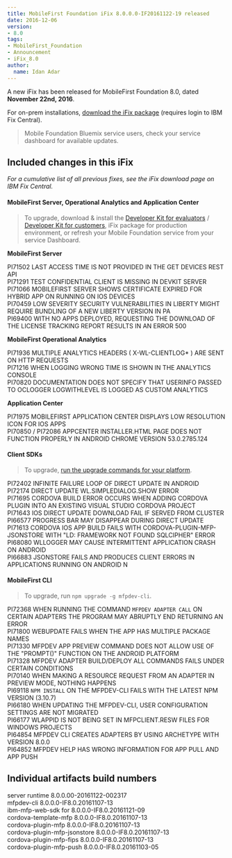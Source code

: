 ```yaml
---
title: MobileFirst Foundation iFix 8.0.0.0-IF20161122-19 released
date: 2016-12-06
version:
- 8.0
tags:
- MobileFirst_Foundation
- Announcement
- iFix_8.0
author:
  name: Idan Adar 
---
```

A new iFix has been released for MobileFirst Foundation 8.0, dated **November 22nd, 2016**.

For on-prem installations, [download the iFix package](http://www.ibm.com/support/fixcentral/swg/quickorder?parent=ibm%7EOther%2Bsoftware&product=ibm/Other+software/IBM+MobileFirst+Platform+Foundation&release=8.0.0.0&platform=All&function=all&source=fc) (requires login to IBM Fix Central).  

> Mobile Foundation Bluemix service users, check your service dashboard for available updates.

## Included changes in this iFix
*For a cumulative list of all previous fixes, see the iFix download page on IBM Fix Central.*

#### MobileFirst Server, Operational Analytics and Application Center
> To upgrade, download &amp; install the [Developer Kit for evaluators]({{site.baseurl}}/downloads/) / [Developer Kit for customers](http://www.ibm.com/support/fixcentral/swg/quickorder?parent=ibm%7EOther%2Bsoftware&product=ibm/Other+software/IBM+MobileFirst+Platform+Foundation&release=8.0.0.0&platform=All&function=all&source=fc), iFix package for production environment, or refresh your Mobile Foundation service from your service Dashboard.

**MobileFirst Server**

PI71502 LAST ACCESS TIME IS NOT PROVIDED IN THE GET DEVICES REST API  
PI71291 TEST CONFIDENTIAL CLIENT IS MISSING IN DEVKIT SERVER  
PI71066 MOBILEFIRST SERVER SHOWS CERTIFICATE EXPIRED FOR HYBRID APP ON RUNNING ON IOS DEVICES  
PI70459 LOW SEVERITY SECURITY VULNERABILITIES IN LIBERTY MIGHT REQUIRE BUNDLING OF A NEW LIBERTY VERSION IN PA  
PI69400 WITH NO APPS DEPLOYED, REQUESTING THE DOWNLOAD OF THE LICENSE TRACKING REPORT RESULTS IN AN ERROR 500  

**MobileFirst Operational Analytics**  

PI71936 MULTIPLE ANALYTICS HEADERS ( X-WL-CLIENTLOG* ) ARE SENT ON HTTP REQUESTS  
PI71216 WHEN LOGGING WRONG TIME IS SHOWN IN THE ANALYTICS CONSOLE  
PI70820 DOCUMENTATION DOES NOT SPECIFY THAT USERINFO PASSED TO OCLOGGER LOGWITHLEVEL IS LOGGED AS CUSTOM ANALYTICS  

**Application Center**  

PI71975 MOBILEFIRST APPLICATION CENTER DISPLAYS LOW RESOLUTION ICON FOR IOS APPS    
PI70850 / PI72086 APPCENTER INSTALLER.HTML PAGE DOES NOT FUNCTION PROPERLY IN ANDROID CHROME VERSION 53.0.2785.124  

#### Client SDKs
> To upgrade, [run the upgrade commands for your platform]({{site.baseurl}}/tutorials/en/foundation/8.0/application-development/sdk/).

PI72402 INFINITE FAILURE LOOP OF DIRECT UPDATE IN ANDROID    
PI72174 DIRECT UPDATE WL.SIMPLEDIALOG.SHOW ERROR  
PI71695 CORDOVA BUILD ERROR OCCURS WHEN ADDING CORDOVA PLUGIN INTO AN EXISTING VISUAL STUDIO CORDOVA PROJECT  
PI71643 IOS DIRECT UPDATE DOWNLOAD FAIL IF SERVED FROM CLUSTER  
PI66577 PROGRESS BAR MAY DISAPPEAR DURING DIRECT UPDATE    
PI71613 CORDOVA IOS APP BUILD FAILS WITH CORDOVA-PLUGIN-MFP-JSONSTORE WITH "LD: FRAMEWORK NOT FOUND SQLCIPHER" ERROR  
PI68080 WLLOGGER MAY CAUSE INTERMITTENT APPLICATION CRASH ON ANDROID  
PI66883 JSONSTORE FAILS AND PRODUCES CLIENT ERRORS IN APPLICATIONS RUNNING ON ANDROID N  

#### MobileFirst CLI
> To upgrade, run `npm upgrade -g mfpdev-cli`.

PI72368 WHEN RUNNING THE COMMAND `MFPDEV ADAPTER CALL` ON CERTAIN ADAPTERS THE PROGRAM MAY ABRUPTLY END RETURNING AN ERROR  
PI71800 WEBUPDATE FAILS WHEN THE APP HAS MULTIPLE PACKAGE NAMES  
PI71330 MFPDEV APP PREVIEW COMMAND DOES NOT ALLOW USE OF THE "PROMPT()" FUNCTION ON THE ANDROID PLATFORM  
PI71328 MFPDEV ADAPTER BUILD/DEPLOY ALL COMMANDS FAILS UNDER CERTAIN CONDITIONS  
PI70140 WHEN MAKING A RESOURCE REQUEST FROM AN ADAPTER IN PREVIEW MODE, NOTHING HAPPENS  
PI69118 `NPM INSTALL` ON THE MFPDEV-CLI FAILS WITH THE LATEST NPM VERSION (3.10.7)  
PI66180 WHEN UPDATING THE MFPDEV-CLI, USER CONFIGURATION SETTINGS ARE NOT MIGRATED  
PI66177 WLAPPID IS NOT BEING SET IN MFPCLIENT.RESW FILES FOR WINDOWS PROJECTS  
PI64854 MFPDEV CLI CREATES ADAPTERS BY USING ARCHETYPE WITH VERSION 8.0.0  
PI64852 MFPDEV HELP HAS WRONG INFORMATION FOR APP PULL AND APP PUSH  

## Individual artifacts build numbers

server runtime 8.0.0.00-20161122-002317  
mfpdev-cli 8.0.0.0-IF8.0.20161107-13    
ibm-mfp-web-sdk for 8.0.0.0-IF8.0.20161121-09  
cordova-template-mfp 8.0.0.0-IF8.0.20161107-13  
cordova-plugin-mfp 8.0.0.0-IF8.0.20161107-13  
cordova-plugin-mfp-jsonstore 8.0.0.0-IF8.0.20161107-13  
cordova-plugin-mfp-fips 8.0.0.0-IF8.0.20161107-13  
cordova-plugin-mfp-push 8.0.0.0-IF8.0.20161103-05  





